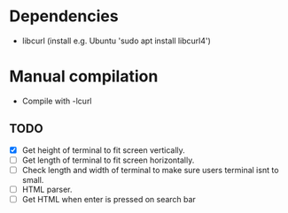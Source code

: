 # Dependencies
- libcurl (install e.g. Ubuntu 'sudo apt install libcurl4')

# Manual compilation
- Compile with -lcurl

## TODO
- [x] Get height of terminal to fit screen vertically.
- [ ] Get length of terminal to fit screen horizontally.
- [ ] Check length and width of terminal to make sure users terminal isnt to small.
- [ ] HTML parser.
- [ ] Get HTML when enter is pressed on search bar